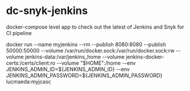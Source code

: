 # dc-snyk-jenkins
docker-compose level app to check out the latest of Jenkins and Snyk for CI pipeline

docker run --name myjenkins --rm --publish 8080:8080 --publish 50000:50000 --volume /var/run/docker.sock:/var/run/docker.sock:rw --volume jenkins-data:/var/jenkins_home --volume jenkins-docker-certs:/certs/client:ro --volume "$HOME":/home --env JENKINS_ADMIN_ID=${JENKINS_ADMIN_ID} --env JENKINS_ADMIN_PASSWORD=${JENKINS_ADMIN_PASSWORD} lucmaeda:myjcasc

